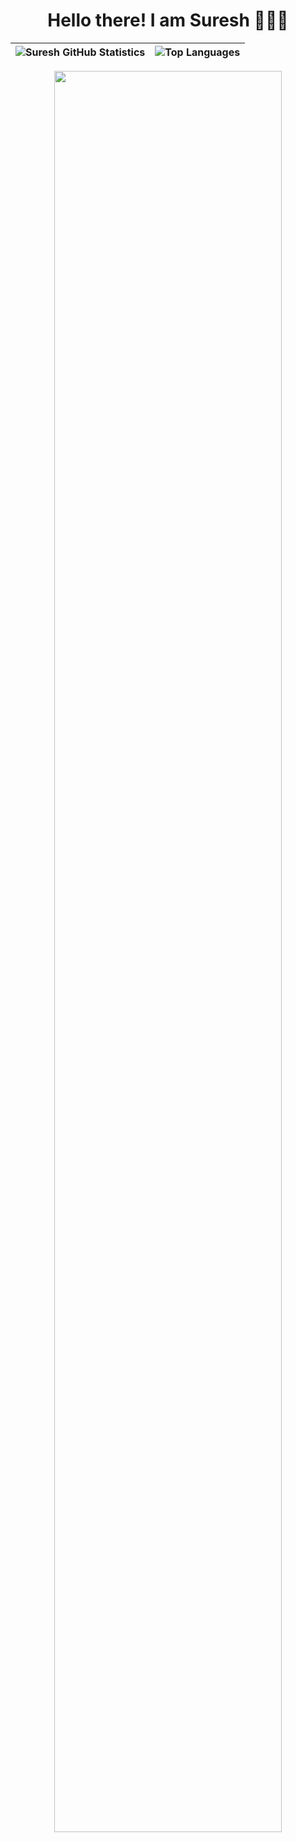 <h1 align="center"> Hello there! I am Suresh 🧑🏻‍💻 </h1>


| ![Suresh GitHub Statistics](https://github-readme-stats.vercel.app/api?username=Suresh-Dub&show_icons=true&&theme=tokyonight) | ![Top Languages](https://github-readme-stats.vercel.app/api/top-langs/?username=Suresh-Dub&&theme=tokyonight) |
| --- | --- |

<p align="center">
  <img width="85%" src="https://github-profile-summary-cards.vercel.app/api/cards/profile-details?username=Suresh-Dub&&theme=tokyonight"/>
</p>
